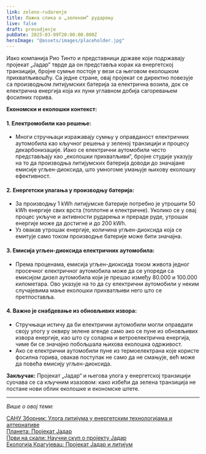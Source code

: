 ```yaml
---
link: zeleno-rudarenje
title: Лажна слика о „зеленом“ рударењу
live: false
draft: prevodjenje
pubDate: 2025-03-09T20:00:00.000Z
heroImage: "@assets/images/placeholder.jpg"
---
```


Иако компанија Рио Тинто и представници државе који подржавају пројекат „Јадар“ тврде да он представља корак ка енергетској транзицији, бројне сумње постоје у вези са његовом еколошком прихватљивошћу. Са једне стране, овај пројекат се директно повезује са производњом литијумских батерија за електрична возила, док се електрична енергија која их пуни углавном добија сагоревањем фосилних горива.

**Економски и еколошки контекст:**

#### 1. Електромобили као решење:

- Многи стручњаци изражавају сумњу у оправданост електричних аутомобила као кључног решења у зеленој транзицији и процесу декарбонизације. Иако се електрични аутомобили често представљају као „еколошки прихватљиви“, бројне студије указују на то да производња литијумских батерија доводи до значајане емисије угљен-диоксида, што умногоме умањује њихову еколошку ефективност.

#### 2. Енергетски улагања у производњу батерија:

- За производњу 1 kWh литијумске батерије потребно је утрошити 50 kWh енергије свих врста (топлотне и електричне). Уколико се у овај процес укључе и активности рударења и прераде руде, утрошак енергије може да достигне и до 200 kWh.
- Уз овакав утрошак енергије, количина угљен-диоксида која се емитује само током производње батерије може бити значајна.

#### 3. Емисија угљен-диоксида електричних аутомобила:

- Према проценама, емисија угљен-диоксида током живота једног просечног електричног аутомобила може да се упореди са емисијом дизел аутомобила који је прешао између 80.000 и 100.000 километара. Ово указује на то да су електрични аутомобили у неким случајевима мање еколошки прихватљиви него што се претпоставља.

#### 4. Важно је снабдевање из обновљивих извора:

- Стручњаци истичу да би електрични аутомобили могли оправдати своју улогу у оквиру зелене агенде само ако се пуне из обновљивих извора енергије, као што су соларна и ветроелектрична енергија, чиме би се значајно побољшала њихова еколошка одрживост.
- Ако се електрични аутомобили пуне из термоелектрана које користе фосилна горива, овакав поступак не само да не смањује, већ може да повећа емисију угљен-диоксида.

**Закључак:** Пројекат „Јадар“ и његова улога у енергетској транзицији суочава се са кључним изазовом: како избећи да зелена транзиција не постане нови облик еколошке и економске штете.

<hr/>

_Више о овој теми:_

[САНУ Зборник: Улога литијума у енергетским технологијама и алтернативе](https://drive.google.com/file/d/1i_8FDI0hrjIPOZFvR5qBuXgycE-TlNCQ/view?usp=drive_link)  
[Планета: Пројекат Јадар](https://www.planeta.rs/122/intro.php?page=temabroja01)  
[Први на скали: Научни скуп о пројекту Јадар](https://prviprvinaskali.com/clanci/dren/ekologija/sanu-projekat-jadar-sta-je-poznato-apstrakti-i-snimak-naucnog-skupa.html)  
[Екологија Крагујевац: Пројекат Јадар и литијум](https://ekologijakragujevac.rs/prof-dr-branimir-grgur-sve-sto-verovatno-niste-znali-o-litijumu-i-elektricnim-automobilima-crno-a-ne-zeleno-nin/)

